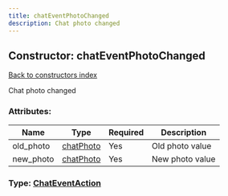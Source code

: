 ```yaml
---
title: chatEventPhotoChanged
description: Chat photo changed
---
```

## Constructor: chatEventPhotoChanged  
[Back to constructors index](index.md)



Chat photo changed

### Attributes:

| Name     |    Type       | Required | Description |
|----------|---------------|----------|-------------|
|old\_photo|[chatPhoto](../constructors/chatPhoto.md) | Yes|Old photo value|
|new\_photo|[chatPhoto](../constructors/chatPhoto.md) | Yes|New photo value|



### Type: [ChatEventAction](../types/ChatEventAction.md)


